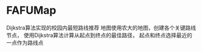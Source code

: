 # FAFUMap
Dijkstra算法实现的校园内最短路线推荐
地图使用农大的地图，创建各个关键路线节点，
使用Dijkstra算法计算从起点到终点的最佳路径，
起点和终点选择最近的一点作为路线点
